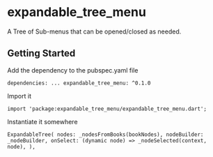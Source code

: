 # expandable_tree_menu

A Tree of Sub-menus that can be opened/closed as needed.

## Getting Started

Add the dependency to the pubspec.yaml file

``
dependencies:
    ...
    expandable_tree_menu: ^0.1.0
``

Import it

`import 'package:expandable_tree_menu/expandable_tree_menu.dart';`


Instantiate it somewhere

``
ExpandableTree(
                nodes: _nodesFromBooks(bookNodes),
                nodeBuilder: _nodeBuilder,
                onSelect: (dynamic node) => _nodeSelected(context, node),
              ), 
``